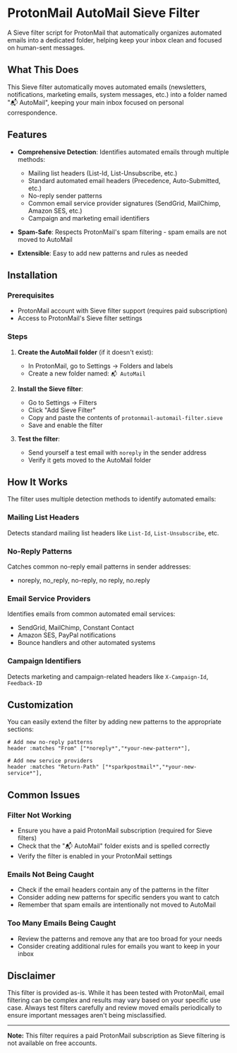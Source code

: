 # ProtonMail AutoMail Sieve Filter

A Sieve filter script for ProtonMail that automatically organizes automated emails into a dedicated folder, helping keep your inbox clean and focused on human-sent messages.

## What This Does

This Sieve filter automatically moves automated emails (newsletters, notifications, marketing emails, system messages, etc.) into a folder named "📬 AutoMail", keeping your main inbox focused on personal correspondence.

## Features

- **Comprehensive Detection**: Identifies automated emails through multiple methods:
  - Mailing list headers (List-Id, List-Unsubscribe, etc.)
  - Standard automated email headers (Precedence, Auto-Submitted, etc.)
  - No-reply sender patterns
  - Common email service provider signatures (SendGrid, MailChimp, Amazon SES, etc.)
  - Campaign and marketing email identifiers

- **Spam-Safe**: Respects ProtonMail's spam filtering - spam emails are not moved to AutoMail
- **Extensible**: Easy to add new patterns and rules as needed

## Installation

### Prerequisites
- ProtonMail account with Sieve filter support (requires paid subscription)
- Access to ProtonMail's Sieve filter settings

### Steps

1. **Create the AutoMail folder** (if it doesn't exist):
   - In ProtonMail, go to Settings → Folders and labels
   - Create a new folder named: `📬 AutoMail`

2. **Install the Sieve filter**:
   - Go to Settings → Filters
   - Click "Add Sieve Filter"
   - Copy and paste the contents of `protonmail-automail-filter.sieve`
   - Save and enable the filter

3. **Test the filter**:
   - Send yourself a test email with `noreply` in the sender address
   - Verify it gets moved to the AutoMail folder

## How It Works

The filter uses multiple detection methods to identify automated emails:

### Mailing List Headers
Detects standard mailing list headers like `List-Id`, `List-Unsubscribe`, etc.

### No-Reply Patterns
Catches common no-reply email patterns in sender addresses:
- noreply, no_reply, no-reply, no reply, no.reply

### Email Service Providers
Identifies emails from common automated email services:
- SendGrid, MailChimp, Constant Contact
- Amazon SES, PayPal notifications
- Bounce handlers and other automated systems

### Campaign Identifiers
Detects marketing and campaign-related headers like `X-Campaign-Id`, `Feedback-ID`

## Customization

You can easily extend the filter by adding new patterns to the appropriate sections:

```sieve
# Add new no-reply patterns
header :matches "From" ["*noreply*","*your-new-pattern*"],

# Add new service providers
header :matches "Return-Path" ["*sparkpostmail*","*your-new-service*"],
```

## Common Issues

### Filter Not Working
- Ensure you have a paid ProtonMail subscription (required for Sieve filters)
- Check that the "📬 AutoMail" folder exists and is spelled correctly
- Verify the filter is enabled in your ProtonMail settings

### Emails Not Being Caught
- Check if the email headers contain any of the patterns in the filter
- Consider adding new patterns for specific senders you want to catch
- Remember that spam emails are intentionally not moved to AutoMail

### Too Many Emails Being Caught
- Review the patterns and remove any that are too broad for your needs
- Consider creating additional rules for emails you want to keep in your inbox

## Disclaimer

This filter is provided as-is. While it has been tested with ProtonMail, email filtering can be complex and results may vary based on your specific use case. Always test filters carefully and review moved emails periodically to ensure important messages aren't being misclassified.

---

**Note:** This filter requires a paid ProtonMail subscription as Sieve filtering is not available on free accounts.
